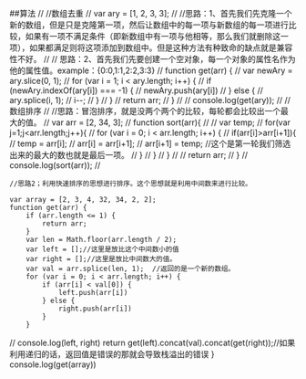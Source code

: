 ##算法
  //    //数组去重
    //    var ary = [1, 2, 3, 3];
    //    //思路：1、首先我们先克隆一个新的数组，但是只是克隆第一项，然后让数组中的每一项与新数组的每一项进行比较，如果有一项不满足条件（即新数组中有一项与他相等，那么我们就删除这一项），如果都满足则将这项添加到数组中。但是这种方法有种致命的缺点就是兼容性不好。
    //    //    思路：2、首先我们先要创建一个空对象，每一个对象的属性名作为他的属性值。example：{0:0,1:1,2:2,3:3}
    //    function get(arr) {
    //        var newAry = ary.slice(0, 1);
    //        for (var i = 1; i < ary.length; i++) {
    //            if (newAry.indexOf(ary[i]) === -1) {
    //                newAry.push(ary[i])
    //            } else {
    //                ary.splice(i, 1);
    //                i--;
    //            }
    //        }
    //        return arr;
    //    }
    //
    //    console.log(get(ary));
    //    //数组排序
    //    //思路：冒泡排序，就是没两个两个的比较，每轮都会比较出一个最大的值。
    //    var arr = [2, 34, 3];
    //    function sort(arr){
    //
    //        var temp;
    //        for(var j=1;j<arr.length;j++){
    //            for (var i = 0; i < arr.length; i++) {
    //                if(arr[i]>arr[i+1]){
    //                    temp = arr[i];
    //                    arr[i] = arr[i+1];
    //                    arr[i+1] = temp;   //这个是第一轮我们筛选出来的最大的数也就是最后一项。
    //                }
    //            }
    //        }
    //
    //        return arr;
    //    }
    //    console.log(sort(arr));
    //


    //思路2；利用快速排序的思想进行排序。这个思想就是利用中间数来进行比较。

    var array = [2, 3, 4, 32, 34, 2, 2];
    function get(arr) {
        if (arr.length <= 1) {
            return arr;
        }
        var len = Math.floor(arr.length / 2);
        var left = [];//这里是放比这个中间数小的值
        var right = [];//这里是放比中间数大的值。
        var val = arr.splice(len, 1);  //返回的是一个新的数组。
        for (var i = 0; i < arr.length; i++) {
            if (arr[i] < val[0]) {
                left.push(arr[i])
            } else {
                right.push(arr[i])
            }
        }
//        console.log(left, right)
        return get(left).concat(val).concat(get(right));//如果利用递归的话，返回值是错误的那就会导致栈溢出的错误
    }
    console.log(get(array))
